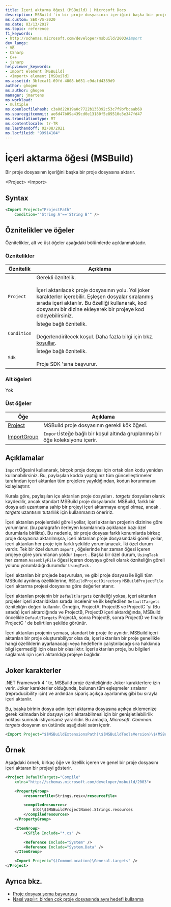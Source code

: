 ```yaml
---
title: İçeri aktarma öğesi (MSBuild) | Microsoft Docs
description: MSBuild 'in bir proje dosyasının içeriğini başka bir proje dosyasına aktarmak için Içeri aktarma öğesini nasıl kullandığını öğrenin.
ms.custom: SEO-VS-2020
ms.date: 03/13/2017
ms.topic: reference
f1_keywords:
- http://schemas.microsoft.com/developer/msbuild/2003#Import
dev_langs:
- VB
- CSharp
- C++
- jsharp
helpviewer_keywords:
- Import element [MSBuild]
- <Import> element [MSBuild]
ms.assetid: 3bfecaf1-69fd-4008-b651-c9dafd4389d9
author: ghogen
ms.author: ghogen
manager: jmartens
ms.workload:
- multiple
ms.openlocfilehash: c3a0d22019a0c7722b135392c53c7f9bfbcaab69
ms.sourcegitcommit: ae6d47b09a439cd0e13180f5e89510e3e347fd47
ms.translationtype: MT
ms.contentlocale: tr-TR
ms.lasthandoff: 02/08/2021
ms.locfileid: "99914104"
---
```

# <a name="import-element-msbuild"></a>İçeri aktarma öğesi (MSBuild)

Bir proje dosyasının içeriğini başka bir proje dosyasına aktarır.

\<Project>
\<Import>

## <a name="syntax"></a>Syntax

```xml
<Import Project="ProjectPath"
    Condition="'String A'=='String B'" />
```

## <a name="attributes-and-elements"></a>Öznitelikler ve öğeler

 Öznitelikler, alt ve üst öğeler aşağıdaki bölümlerde açıklanmaktadır.

### <a name="attributes"></a>Öznitelikler

|Öznitelik|Açıklama|
|---------------|-----------------|
|`Project`|Gerekli öznitelik.<br /><br /> İçeri aktarılacak proje dosyasının yolu. Yol joker karakterler içerebilir. Eşleşen dosyalar sıralanmış sırada içeri aktarılır. Bu özelliği kullanarak, kod dosyasını bir dizine ekleyerek bir projeye kod ekleyebilirsiniz.|
|`Condition`|İsteğe bağlı öznitelik.<br /><br /> Değerlendirilecek koşul. Daha fazla bilgi için bkz. [koşullar](../msbuild/msbuild-conditions.md).|
|`Sdk`| İsteğe bağlı öznitelik.<br /><br /> Proje SDK 'sına başvurur.|

### <a name="child-elements"></a>Alt öğeleri

 Yok

### <a name="parent-elements"></a>Üst öğeler

| Öğe | Açıklama |
| - | - |
| [Project](../msbuild/project-element-msbuild.md) | MSBuild proje dosyasının gerekli kök öğesi. |
| [ImportGroup](../msbuild/importgroup-element.md) | `Import`İsteğe bağlı bir koşul altında gruplanmış bir öğe koleksiyonu içerir. |

## <a name="remarks"></a>Açıklamalar

 `Import`Öğesini kullanarak, birçok proje dosyası için ortak olan kodu yeniden kullanabilirsiniz. Bu, paylaşılan kodda yaptığınız tüm güncelleştirmeler tarafından içeri aktarılan tüm projelere yayıldığından, kodun korunmasını kolaylaştırır.

 Kurala göre, paylaşılan içe aktarılan proje dosyaları *. targets* dosyaları olarak kaydedilir, ancak standart MSBuild proje dosyalarıdır. MSBuild, farklı bir dosya adı uzantısına sahip bir projeyi içeri aktarmaya engel olmaz, ancak *. targets* uzantısını tutarlılık için kullanmanızı öneririz.

 İçeri aktarılan projelerdeki göreli yollar, içeri aktarılan projenin dizinine göre yorumlanır. (bu paragrafın ilerleyen kısımlarında açıklanan bazı özel durumlarla birlikte). Bu nedenle, bir proje dosyası farklı konumlarda birkaç proje dosyasına aktarılmışsa, içeri aktarılan proje dosyasındaki göreli yollar, içeri aktarılan her proje için farklı şekilde yorumlanacak. İki özel durum vardır. Tek bir özel durum `Import` , öğelerinde her zaman öğesi içeren projeye göre yorumlanan yoldur `Import` . Başka bir özel durum, `UsingTask` her zaman `AssemblyFile` öğesi içeren dosyaya göreli olarak özniteliğin göreli yolunu yorumladığı durumdur `UsingTask` .

 İçeri aktarılan bir projede başvurulan, ve gibi proje dosyası ile ilgili tüm MSBuild ayrılmış özelliklerine, `MSBuildProjectDirectory` `MSBuildProjectFile` içeri aktarma projesi dosyasına göre değerler atanır.

 İçeri aktarılan projenin bir `DefaultTargets` özniteliği yoksa, içeri aktarılan projeler içeri aktarıldıkları sırada incelenir ve ilk keşfedilen `DefaultTargets` özniteliğin değeri kullanılır. Örneğin, ProjectA, ProjectB ve ProjectC 'yi (Bu sırada) içeri aktardığında ve ProjectB, ProjectD içeri aktardığında, MSBuild öncelikle `DefaultTargets` ProjectA, sonra ProjectB, sonra ProjectD ve finally ProjectC ' de belirtilen şekilde görünür.

 İçeri aktarılan projenin şeması, standart bir proje ile aynıdır. MSBuild içeri aktarılan bir proje oluşturabiliyor olsa da, içeri aktarılan bir proje genellikle hangi özelliklerin ayarlanacağı veya hedeflerin çalıştırılacağı sıra hakkında bilgi içermediği için olası bir olasılıktır. İçeri aktarılan proje, bu bilgileri sağlamak için içeri aktarıldığı projeye bağlıdır.

## <a name="wildcards"></a>Joker karakterler

 .NET Framework 4 ' te, MSBuild proje özniteliğinde Joker karakterlere izin verir. Joker karakterler olduğunda, bulunan tüm eşleşmeler sıralanır (reproducibility için) ve ardından sipariş açıkça ayarlanmış gibi bu sırayla içeri aktarılır.

 Bu, başka birinin dosya adını içeri aktarma dosyasına açıkça eklemenize gerek kalmadan bir dosyayı içeri aktarabilmesi için bir genişletilebilirlik noktası sunmak istiyorsanız yararlıdır. Bu amaçla, *Microsoft. Common. targets* dosyanın en üstünde aşağıdaki satırı içerir.

```xml
<Import Project="$(MSBuildExtensionsPath)\$(MSBuildToolsVersion)\$(MSBuildThisFile)\ImportBefore\*" Condition="'$(ImportByWildcardBeforeMicrosoftCommonTargets)' == 'true' and exists('$(MSBuildExtensionsPath)\$(MSBuildToolsVersion)\$(MSBuildThisFile)\ImportBefore')"/>
```

## <a name="example"></a>Örnek

 Aşağıdaki örnek, birkaç öğe ve özellik içeren ve genel bir proje dosyasını içeri aktaran bir projeyi gösterir.

```xml
<Project DefaultTargets="Compile"
    xmlns="http://schemas.microsoft.com/developer/msbuild/2003">

    <PropertyGroup>
        <resourcefile>Strings.resx</resourcefile>

        <compiledresources>
            $(O)\$(MSBuildProjectName).Strings.resources
        </compiledresources>
    </PropertyGroup>

    <ItemGroup>
        <CSFile Include="*.cs" />

        <Reference Include="System" />
        <Reference Include="System.Data" />
    </ItemGroup>

    <Import Project="$(CommonLocation)\General.targets" />
</Project>
```

## <a name="see-also"></a>Ayrıca bkz.

- [Proje dosyası şema başvurusu](../msbuild/msbuild-project-file-schema-reference.md)
- [Nasıl yapılır: birden çok proje dosyasında aynı hedefi kullanma](../msbuild/how-to-use-the-same-target-in-multiple-project-files.md)
